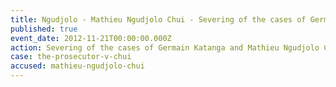 ```yaml
---
title: Ngudjolo - Mathieu Ngudjolo Chui - Severing of the cases of Germain Katanga and Mathieu Ngudjolo Chui
published: true
event_date: 2012-11-21T00:00:00.000Z
action: Severing of the cases of Germain Katanga and Mathieu Ngudjolo Chui
case: the-prosecutor-v-chui
accused: mathieu-ngudjolo-chui
---
```



